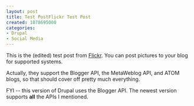 ```yaml
--- 
layout: post
title: Test PostFlickr Test Post
created: 1078695000
categories: 
- Drupal
- Social Media
---
```

This is the (edited) test post from <a href="http://www.flickr.com">Flickr</a>. You can post pictures to your blog for supported systems.

Actually, they support the Blogger API, the MetaWeblog API, and ATOM blogs, so that should cover off pretty much everything.

FYI -- this version of Drupal uses the Blogger API. The newest version supports <strong>all</strong> the APIs I mentioned.

